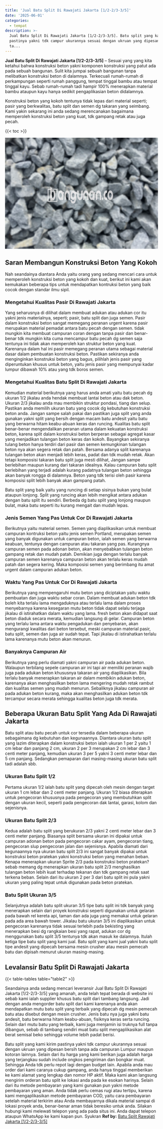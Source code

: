 ```yaml
---
title: 'Jual Batu Split Di Rawajati Jakarta [1/2-2/3-3/5]'
date: '2025-06-01'
categories:
  - tempat
description: >-
  Jual Batu Split Di Rawajati Jakarta [1/2-2/3-3/5]. Batu split yang kami kirim
  pastinya yakni tdk campur ukurannya sesuai dengan ukruan yang dipesan bersih
  ta...
---
```


**Jual Batu Split Di Rawajati Jakarta \[1/2-2/3-3/5\]** – Sesuai yang yang kita ketahui bahwa konstruksi beton yakni komponen konstruksi yang patut ada pada sebuah bangunan. Sulit kita jumpai sebuah bangunan tanpa melibatkan konstruksi beton di dalamnya. Terkecuali rumah-rumah di perkampungan seperti rumah panggung, tempat tinggal bambu atau tempat tinggal kayu. Sebab rumah-rumah tadi hampir 100% menerapkan material bambu ataupun kayu hanya sedikit pengaplikasian beton didalamnya.

Konstruksi beton yang kokoh tentunya tidak lepas dari material seperti; pasir yang berkwalitas, batu split dan semen dg takaran yang seimbang. Kami yakin sekarang ini anda sedang merencanakan bagaimana memperoleh konstruksi beton yang kuat, tdk gampang retak atau juga pecah.

{{< toc >}}

![Jual Batu Split Di Rawajati Jakarta [1/2-2/3-3/5]](/images/jual-batu-split-35.png)

## Saran Membangun Konstruksi Beton Yang Kokoh

Nah seandainya diantara Anda yaitu orang yang sedang mencari cara untuk memperoleh konstruksi beton yang kokoh dan kuat, berikut ini kami akan kemukakan beberapa tips untuk mendapatkan kontruksi beton yang baik cocok dengan standar ilmu sipil.

### Mengetahui Kualitas Pasir Di Rawajati Jakarta

Yang seharusnya di dilihat dalam membuat adukan atau adukan cor itu yakni jenis materialnya, seperti; pasir, batu split dan juga semen. Pasir dalam konstruksi beton sangat memegang peranan urgent karena pasir merupakan material pemadat antara batu pecah dengan semen. tidak mungkin kita membuat campuran coran dengan tanpa pasir dan benar-benar tdk mungkin kita cuma mencampur batu pecah dg semen saja tentunya ini tidak akan memperoleh kan struktur beton yang kuat. Karenanya dalam hal ini pasir memegang peranan utama sebagai material dasar dalam pembuatan konstruksi beton. Pastikan sekiranya anda menginginkan konstruksi beton yang bagus, pilihlah jenis pasir yang diperuntukan khusus untuk beton, yaitu jenis pasir yang mempunyai kadar lumpur dibawah 10% atau yang tdk boros semen.

### Mengetahui Kualitas Batu Split Di Rawajati Jakarta

Kemudian material berikutnya yang harus anda amati yaitu batu pecah dg ukuran 1/2 jikalau anda hendak membuat lantai beton atau dak beton. Ukuran 2/3 jikalau anda mau membikin struktur pondasi, tiang dan selup. Pastikan anda memilih ukuran batu yang cocok dg kebutuhan konstruksi beton anda. Jangan sampe salah pakai dan pastikan juga split yang anda gunakan yakni split yang bersih dengan macam batu andesit yaitu batu yang berwarna hitam keabu-abuan keras dan runcing. Kualitas batu split benar-benar mengendalikan peranan utama dalam kekuatan konstruksi beton, karena split dalam konstruksi beton berperan sebagai agregat kasar yang menjadikan tulangan beton keras dan kokoh. Bayangkan sekiranya tulang beton hanya terdiri dari pasir dan semen kemungkinan tulangan beton nya akan segera retak dan patah. Bersama adanya split karenanya tulangan beton akan menjadi lebih keras, padat dan tdk mudah retak. Akan tetapi komposisi takaran batu split juga mesti dilihat, Jangan sampe berlebihan maupun kurang dari takaran idealnya. Kalau campuran batu split berlebihan yang terjadi adalah kurang padatnya tulangan beton sehingga akan banyak rongga di dalamnya. Beton yang tdk terisi oleh pasir karena komposisi split lebih banyak akan gampang patah.

Batu split yang baik yaitu yang runcing di setiap sisinya bukan yang bulat ataupun lonjong. Split yang runcing akan lebih mengikat antara adukan dengan batu split itu sendiri. Berbeda dg batu split yang lonjong maupun bulat, maka batu seperti itu kurang mengait dan mudah lepas.

### Jenis Semen Yang Pas Untuk Cor Di Rawajati Jakarta

Berikutnya yaitu material semen. Semen yang diaplikasikan untuk membuat campuran kontruksi beton yaitu jenis semen Portland, merupakan semen yang banyak digunakan untuk campuran beton, ialah semen yang berwarna keabuan, tentunya dengan campuran atau takaran yang pas. Kurangnya campuran semen pada adonan beton, akan menyebabkan tulangan beton gampang retak dan mudah patah. Demikian juga dengan terlalu banyak campuran semen karenanya campuran beton akan terlalu keras mudah patah dan segera kering. Maka komposisi semen yang berimbang itu amat urgent dalam campuran adukan beton.

### Waktu Yang Pas Untuk Cor Di Rawajati Jakarta

Berikutnya yang mempengaruhi mutu beton yang diciptakan yaitu waktu pembuatan dan juga waktu sebar coran. Dalam membuat adukan beton tdk boleh kita terlalu lama mengaduknya atau terlalu lama dalam proses menyebarnya karena kesegaran mutu beton tidak dapat selalu terjaga jikalau di istirahatkan dalam waktu yang lama. fresh beton akan didapat saat beton diaduk secara merata, kemudian langsung di gelar. Campuran beton yang terlalu lama antara waktu pengadukan dan penyebaran, akan mengurangi kwalitas dari beton tersebut, meski campuran material pasir, batu split, semen dan juga air sudah tepat. Tapi jikalau di istirahatkan terlalu lama karenanya mutu beton akan menurun.

### Banyaknya Campuran Air

Berikutnya yang perlu diamati yakni campuran air pada adukan beton. Walaupun terbilang sepele campuran air ini tapi air memiliki peranan wajib juga pada adukan beton khususnya takaran air yang diaplikasikan. Bila terlalu banyak menerapkan takaran air dalam membikin adukan beton, karenanya akan menghasilkan beton lama mengering mudah retak rambut dan kualitas semen yang mudah menurun. Sebaliknya jikalau campuran air pada adukan beton kurang, maka akan menghasilkan adukan beton tdk tercampur secara merata sehingga kualitas beton juga tdk merata.

## Beberapa Ukuran Batu Split Yang Ada Di Rawajati Jakarta

Batu split atau batu pecah untuk cor tersedia dalam beberapa ukuran sebagaimana dg kebutuhan dan kegunaannya. Diantara ukuran batu split yang lazim diterapkan dalam konstruksi beton ialah ukuran 1 per 2 yaitu 1 cm lebar dan panjang 2 cm, ukuran 2 per 3 merupakan 2 cm lebar dan 3 centi meter panjang, kemudian ukuran 3 per 5 yakni 3 centi meter lebar dan 5 cm panjang. Sedangkan pemaparan dari masing-masing ukuran batu split tadi adalah sbb.

### Ukuran Batu Split 1/2

Pertama ukuran 1/2 ialah batu split yang dipecah oleh mesin dengan target ukuran 1 cm lebar dan 2 centi meter panjang. Ukuran 1/2 biasa diterapkan untuk pengecoran khususnya pada pengecoran yang membutuhkan split dengan ukuran kecil, seperti pada pengecoran dak lantai, garasi, kolom dan sejenisnya.

### Ukuran Batu Split 2/3

Kedua adalah batu split yang berukuran 2/3 yakni 2 centi meter lebar dan 3 centi meter panjang. Biasanya split bersama ukuran ini dipakai untuk campuran adonan beton pada pengecoran cakar ayam, pengecoran tiang, pengecoran slup pengecoran jalan dan sejenisnya. Apabila diamati dari kegunaannya nya ukuran batu split 2/3 ini sangat banyak dipakai untuk konstruksi beton pratekan yakni konstruksi beton yang menahan beban. Kenapa menerapkan ukuran Sprite 2/3 pada konstruksi beton pratekan? sebab memang dg menerapkan ukuran batu split 2/3 menghasilkan tulangan beton lebih kuat terhadap tekanan dan tdk gampang retak saat terkena beban. Selain dari itu ukuran 2 per 3 dari batu split ini pula yakni ukuran yang paling tepat untuk digunakan pada beton pratekan.

### Batu Split Ukuran 3/5

Selanjutnya adalah batu split ukuran 3/5 tipe batu split ini tdk banyak yang menerapkan selain dari proyek konstruksi seperti digunakan untuk gelaran pada bawah rel kereta api, taman dan ada juga yang memakai untuk gelaran pada ada area bawah tower. Jikalau batu ukuran 3/5 ini diaplikasikan untuk pengecoran karenanya tidak sesuai terlebih pada bekisting yang menerapkan besi dg rangkaian besi yang rapat, adukan cor dg menggunakan batu split 3/5 tentunya tdk akan masuk ke dalamnya. Itulah ketiga tipe batu split yang kami jual. Batu split yang kami jual yakni batu split tipe andesit yang dipecah bersama mesin crusher atau mesin pemecah batu dan dipisah menurut ukuran masing-masing.

## Levalansir Batu Split Di Rawajati Jakarta

{{< table-tables table="table2" >}}

Seandainya anda sedang mencari leveransir Jual Batu Split Di Rawajati Jakarta \[1/2-2/3-3/5\] yang amanah, anda telah tepat berada di website ini sebab kami ialah supplier khusus batu split dari tambang langsung. Jadi dengan anda mengorder batu split dari kami karenanya anda akan mendapatkan mutu batu split yang terbaik yang dipecah dg mesin pemecah batu atau disebut dengan mesin crusher. Jenis batu nya juga yakni batu andesit, batu berwarna hitam keabu-abuan, fisiknya keras serta runcing. Selain dari mutu batu yang terbaik, kami juga menjamin isi truknya full tanpa dibangun, sebab di tambang sendiri muat batu split mengaplikasikan alat berat semisal beko sehingga volume lebih padat berisi.

Batu split yang kami kirim pastinya yakni tdk campur ukurannya sesuai dengan ukruan yang dipesan bersih tanpa ada campuran Lumpur maupun kotoran lainnya. Selain dari itu harga yang kami berikan juga adalah harga yang terjangkau sudah include ongkos pengiriman dan bongkar muat. Sehingga Anda tdk perlu repot lagi dengan budget lain. Apabila anda mau order dari kami caranya cukup gampang, anda hanya tinggal memberikan ke kami alamat yang lengkap dan nomor HP aktif. Maka kami akan langsung mengirim orderan batu split ke lokasi anda pada ke esokan harinya. Selain dari itu metode pembayaran yang kami gunakan pun yakni metode pembayaran yang aman. Anda tidak perlu cemas rugi atau tertipu, karena kami mengaplikasikan metode pembayaran COD, yaitu cara pembayaran setelah material terkirim atau Anda membayarnya dikala material sampai di lokasi proyek anda, benar-benar aman tidak beresiko untuk anda. Silakan hubungi kami melewati telepon yang ada pada situs ini. Anda dapat telepon ataupun WhatsApp ke kami kapan pun. Syukran
**Ref by:** [Batu Split Rawajati Jakarta [1/2-2/3-3/5]](https://id.wikipedia.org/wiki/Batu)

